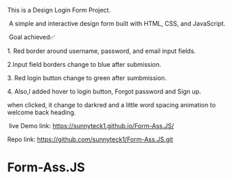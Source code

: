 This is a Design Login Form Project.


‎
‎A simple and interactive design form built with HTML, CSS, and JavaScript. 


‎
‎Goal achieved✅
‎


‎1. Red border around username, password, and email input fields.

‎2.Input field borders change to blue after submission.

‎3. Red login button change to green after sumbmission.

‎4. Also,l added hover to  login button, Forgot password and Sign up.

when clicked, it change to darkred and a little word spacing animation to welcome back heading. 


‎
live Demo link: https://sunnyteck1.github.io/Form-Ass.JS/


Repo link: https://github.com/sunnyteck1/Form-Ass.JS.git
# Form-Ass.JS
